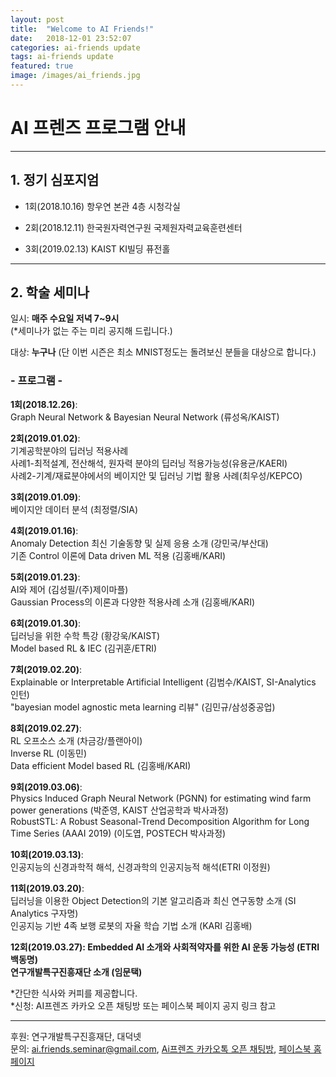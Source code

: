 ```yaml
---
layout: post
title:  "Welcome to AI Friends!"
date:   2018-12-01 23:52:07
categories: ai-friends update
tags: ai-friends update
featured: true
image: /images/ai_friends.jpg
---
```

# AI 프렌즈 프로그램 안내

***  

## 1. 정기 심포지엄

- 1회(2018.10.16) 항우연 본관 4층 시청각실  

- 2회(2018.12.11) 한국원자력연구원 국제원자력교육훈련센터  

- 3회(2019.02.13) KAIST KI빌딩 퓨전홀


***  

## 2. 학술 세미나  
일시: **매주 수요일 저녁 7~9시**  
(*세미나가 없는 주는 미리 공지해 드립니다.)  

대상: **누구나** (단 이번 시즌은 최소 MNIST정도는 돌려보신 분들을 대상으로 합니다.)  

### - **프로그램** - 
**1회(2018.12.26)**:  
Graph Neural Network & Bayesian Neural Network (류성옥/KAIST)  

**2회(2019.01.02)**:  
기계공학분야의 딥러닝 적용사례  
                 사례1-최적설계, 전산해석, 원자력 분야의 딥러닝 적용가능성(유용균/KAERI)  
                 사례2-기계/재료분야에서의 베이지안 및 딥러닝 기법 활용 사례(최우성/KEPCO)  
                 
**3회(2019.01.09)**:  
베이지안 데이터 분석 (최정렬/SIA)  

**4회(2019.01.16)**:  
Anomaly Detection 최신 기술동향 및 실제 응용 소개 (강민국/부산대)  
                 기존 Control 이론에 Data driven ML 적용 (김홍배/KARI)  
                 
**5회(2019.01.23)**:  
AI와 제어 (김성필/(주)제이마플)  
                 Gaussian Process의 이론과 다양한 적용사례 소개 (김홍배/KARI)  
                 
**6회(2019.01.30)**:  
딥러닝을 위한 수학 특강 (황강욱/KAIST)  
                 Model based RL & IEC (김귀훈/ETRI)  
                 
**7회(2019.02.20)**:  
Explainable or Interpretable Artificial Intelligent (김범수/KAIST, SI-Analytics 인턴)  
"bayesian model agnostic meta learning 리뷰" (김민규/삼성중공업)

**8회(2019.02.27)**:  
RL 오프소스 소개 (차금강/플랜아이)  
Inverse RL (이동민)  
Data efficient Model based RL (김홍배/KARI)  

**9회(2019.03.06)**:  
Physics Induced Graph Neural Network (PGNN) for estimating wind farm power generations (박준영, KAIST 산업공학과 박사과정)  
RobustSTL: A Robust Seasonal-Trend Decomposition Algorithm for Long Time Series (AAAI 2019) (이도엽, POSTECH 박사과정)  
         
**10회(2019.03.13)**:  
인공지능의 신경과학적 해석, 신경과학의 인공지능적 해석(ETRI 이정원)  

**11회(2019.03.20)**:  
딥러닝을 이용한 Object Detection의 기본 알고리즘과 최신 연구동향 소개 (SI Analytics 구자명)  
인공지능 기반 4족 보행 로봇의 자율 학습 기법 소개 (KARI 김홍배)

**12회(2019.03.27):
 Embedded AI 소개와 사회적약자를 위한 AI 운동 가능성 (ETRI 백동명)  
 연구개발특구진흥재단 소개 (임문택)**  




*간단한 식사와 커피를 제공합니다.  
*신청: AI프렌즈 카카오 오픈 채팅방 또는 페이스북 페이지 공지 링크 참고   


***

후원: 연구개발특구진흥재단, 대덕넷  
문의: ai.friends.seminar@gmail.com,
[Ai프렌즈 카카오톡 오픈 채팅방][kakao_ai],
[페이스북 홈페이지][facebook_ai]

[kakao_ai]:     https://open.kakao.com/o/ggewxi2
[facebook_ai]:  https://www.facebook.com/groups/aifriend/
